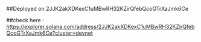 ##Deployed on 2JJK2akXDKexC1uMBwRH32KZirQfebQcoGTrXaJmk6Ce

##check here : https://explorer.solana.com/address/2JJK2akXDKexC1uMBwRH32KZirQfebQcoGTrXaJmk6Ce?cluster=devnet
